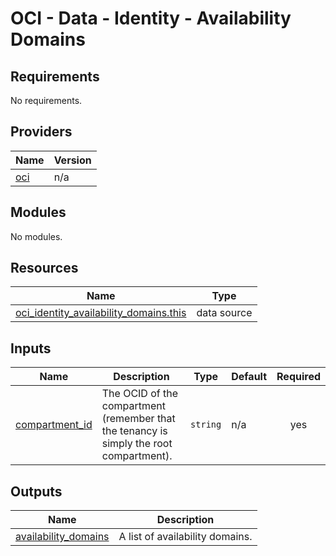 # OCI - Data - Identity - Availability Domains

<!-- BEGINNING OF PRE-COMMIT-OPENTOFU DOCS HOOK -->
## Requirements

No requirements.

## Providers

| Name | Version |
|------|---------|
| <a name="provider_oci"></a> [oci](#provider\_oci) | n/a |

## Modules

No modules.

## Resources

| Name | Type |
|------|------|
| [oci_identity_availability_domains.this](https://registry.terraform.io/providers/hashicorp/oci/latest/docs/data-sources/identity_availability_domains) | data source |

## Inputs

| Name | Description | Type | Default | Required |
|------|-------------|------|---------|:--------:|
| <a name="input_compartment_id"></a> [compartment\_id](#input\_compartment\_id) | The OCID of the compartment (remember that the tenancy is simply the root compartment). | `string` | n/a | yes |

## Outputs

| Name | Description |
|------|-------------|
| <a name="output_availability_domains"></a> [availability\_domains](#output\_availability\_domains) | A list of availability domains. |
<!-- END OF PRE-COMMIT-OPENTOFU DOCS HOOK -->
